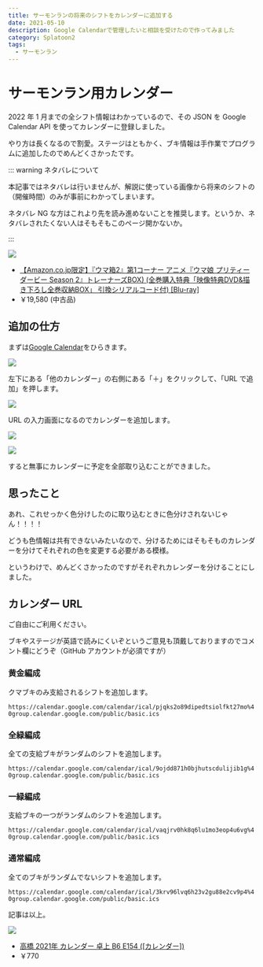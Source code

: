 ```yaml
---
title: サーモンランの将来のシフトをカレンダーに追加する
date: 2021-05-10
description: Google Calendarで管理したいと相談を受けたので作ってみました
category: Splatoon2
tags:
  - サーモンラン
---
```


# サーモンラン用カレンダー

2022 年 1 月までの全シフト情報はわかっているので、その JSON を Google Calendar API を使ってカレンダーに登録しました。

やり方は長くなるので割愛。ステージはともかく、ブキ情報は手作業でプログラムに追加したのでめんどくさかったです。

::: warning ネタバレについて

本記事ではネタバレは行いませんが、解説に使っている画像から将来のシフトの（開催時間）のみが事前にわかってしまいます。

ネタバレ NG な方はこれより先を読み進めないことを推奨します。というか、ネタバレされたくない人はそもそもこのページ開かないか。

:::

<div class="vuepress-affiliate">
<img src="https://m.media-amazon.com/images/I/41nc-YsbiZL._SL500_.jpg" />
<ul>
<li><a href="https://www.amazon.co.jp/dp/B08QWXW524/?tag=tkgstrator0f-22" target="_blank">【Amazon.co.jp限定】『ウマ箱2』第1コーナー アニメ『ウマ娘 プリティーダービー Season 2』トレーナーズBOX) (全巻購入特典「映像特典DVD&描き下ろし全巻収納BOX」 引換シリアルコード付) [Blu-ray]</a></li>
<li class="price">￥19,580 (中古品)</li>
</ul>
</div>

## 追加の仕方

まずは[Google Calendar](https://calendar.google.com/calendar)をひらきます。

![](https://pbs.twimg.com/media/E1Bb7bzVgAEEBRM?format=jpg&name=4096x4096)

左下にある「他のカレンダー」の右側にある「＋」をクリックして、「URL で追加」を押します。

![](https://pbs.twimg.com/media/E1Bb-omUUAAzt4A?format=jpg&name=4096x4096)

URL の入力画面になるのでカレンダーを追加します。

![](https://pbs.twimg.com/media/E1BcrwZVcAISeHX?format=jpg&name=4096x4096)

![](https://pbs.twimg.com/media/E1BcwlPVoAMY78e?format=jpg&name=4096x4096)

すると無事にカレンダーに予定を全部取り込むことができました。

## 思ったこと

あれ、これせっかく色分けしたのに取り込むときに色分けされないじゃん！！！！

どうも色情報は共有できないみたいなので、分けるためにはそもそものカレンダーを分けてそれぞれの色を変更する必要がある模様。

というわけで、めんどくさかったのですがそれぞれカレンダーを分けることにしました。

## カレンダー URL

ご自由にご利用ください。

ブキやステージが英語で読みにくいぞというご意見も頂戴しておりますのでコメント欄にどうぞ（GitHub アカウントが必須ですが）

### 黄金編成

クマブキのみ支給されるシフトを追加します。

`https://calendar.google.com/calendar/ical/pjqks2o89dipedtsiolfkt27mo%40group.calendar.google.com/public/basic.ics`

### 全緑編成

全ての支給ブキがランダムのシフトを追加します。

`https://calendar.google.com/calendar/ical/9ojdd871h0bjhutscdulijib1g%40group.calendar.google.com/public/basic.ics`

### 一緑編成

支給ブキの一つがランダムのシフトを追加します。

`https://calendar.google.com/calendar/ical/vaqjrv0hk8q6lu1mo3eop4u6vg%40group.calendar.google.com/public/basic.ics`

### 通常編成

全てのブキがランダムでないシフトを追加します。

`https://calendar.google.com/calendar/ical/3krv96lvq6h23v2gu88e2cv9p4%40group.calendar.google.com/public/basic.ics`

記事は以上。

<div class="vuepress-affiliate">
<img src="https://m.media-amazon.com/images/I/513o1YnBRFL._SL200_.jpg" />
<ul>
<li><a href="https://www.amazon.co.jp/dp/4471805649/?tag=tkgstrator0f-22" target="_blank">高橋 2021年 カレンダー 卓上 B6 E154 ([カレンダー])</a></li>
<li class="price">￥770</li>
</ul>
</div>
